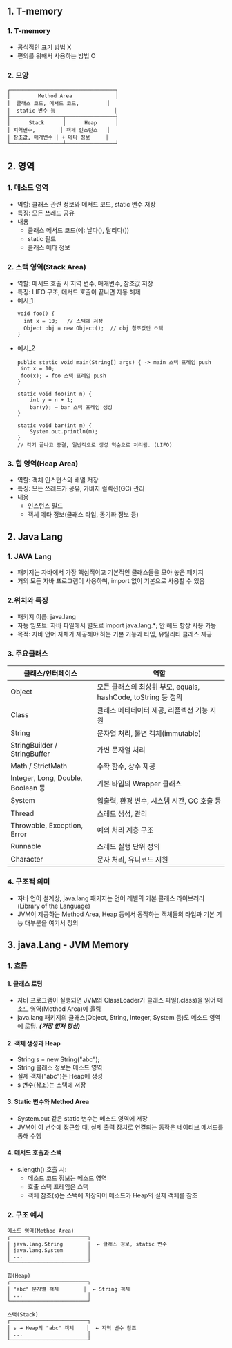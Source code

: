## 1. T-memory
### 1. T-memory
 - 공식적인 표기 방법 X
 - 편의를 위해서 사용하는 방법 O

### 2. 모양
```
┌──────────────────────────────────┐
│         Method Area              │
│  클래스 코드, 메서드 코드,         │
│  static 변수 등                   │
├─────────────────┬────────────────┤
│      Stack      │      Heap      │
│ 지역변수,        │ 객체 인스턴스   │
│ 참조값, 매개변수 │ + 메타 정보     │
└─────────────────┴────────────────┘
```

## 2. 영역
### 1. 메소드 영역
 - 역할: 클래스 관련 정보와 메서드 코드, static 변수 저장
 - 특징: 모든 쓰레드 공유
 - 내용
   - 클래스 메서드 코드(예: 날다(), 달리다())
   - static 필드
   - 클래스 메타 정보

### 2. 스택 영역(Stack Area)
 - 역할: 메서드 호출 시 지역 변수, 매개변수, 참조값 저장
 - 특징: LIFO 구조, 메서드 호출이 끝나면 자동 해제
 - 예시_1
   ```
   void foo() {
     int x = 10;   // 스택에 저장
     Object obj = new Object();  // obj 참조값만 스택
   }
   ```
 - 예시_2
   ```
   public static void main(String[] args) { -> main 스택 프레임 push
    int x = 10;
    foo(x); → foo 스택 프레임 push
   }
   
   static void foo(int n) {
       int y = n + 1;
       bar(y); → bar 스택 프레임 생성
   }
   
   static void bar(int m) {
       System.out.println(m);
   }
   // 각기 끝나고 종결, 일반적으로 생성 역순으로 처리됨. (LIFO)
   ```

### 3. 힙 영역(Heap Area)
 - 역할: 객체 인스턴스와 배열 저장
 - 특징: 모든 쓰레드가 공유, 가비지 컬렉션(GC) 관리
 - 내용
   - 인스턴스 필드
   - 객체 메타 정보(클래스 타입, 동기화 정보 등)


## 2. Java Lang
### 1. JAVA Lang
- 패키지는 자바에서 가장 핵심적이고 기본적인 클래스들을 모아 놓은 패키지
- 거의 모든 자바 프로그램이 사용하며, import 없이 기본으로 사용할 수 있음

### 2.위치와 특징
- 패키지 이름: java.lang
- 자동 임포트: 자바 파일에서 별도로 import java.lang.*; 안 해도 항상 사용 가능
- 목적: 자바 언어 자체가 제공해야 하는 기본 기능과 타입, 유틸리티 클래스 제공

### 3. 주요클래스
| 클래스/인터페이스                        | 역할                                              |
| -------------------------------- | ----------------------------------------------- |
| Object                           | 모든 클래스의 최상위 부모, equals, hashCode, toString 등 정의 |
| Class                            | 클래스 메타데이터 제공, 리플렉션 기능 지원                        |
| String                           | 문자열 처리, 불변 객체(immutable)                        |
| StringBuilder / StringBuffer     | 가변 문자열 처리                                       |
| Math / StrictMath                | 수학 함수, 상수 제공                                    |
| Integer, Long, Double, Boolean 등 | 기본 타입의 Wrapper 클래스                              |
| System                           | 입출력, 환경 변수, 시스템 시간, GC 호출 등                     |
| Thread                           | 스레드 생성, 관리                                      |
| Throwable, Exception, Error      | 예외 처리 계층 구조                                     |
| Runnable                         | 스레드 실행 단위 정의                                    |
| Character                        | 문자 처리, 유니코드 지원                                  |

### 4. 구조적 의미
- 자바 언어 설계상, java.lang 패키지는 언어 레벨의 기본 클래스 라이브러리(Library of the Language)
- JVM이 제공하는 Method Area, Heap 등에서 동작하는 객체들의 타입과 기본 기능 대부분을 여기서 정의

## 3. java.Lang - JVM Memory 
### 1. 흐름
#### 1. 클래스 로딩
- 자바 프로그램이 실행되면 JVM의 ClassLoader가 클래스 파일(.class)을 읽어 메소드 영역(Method Area)에 올림
- java.lang 패키지의 클래스(Object, String, Integer, System 등)도 메소드 영역에 로딩. ***(가장 먼저 항상)***

#### 2. 객체 생성과 Heap
- String s = new String("abc");
- String 클래스 정보는 메소드 영역
- 실제 객체("abc")는 Heap에 생성
- s 변수(참조)는 스택에 저장

#### 3. Static 변수와 Method Area
- System.out 같은 static 변수는 메소드 영역에 저장
- JVM이 이 변수에 접근할 때, 실제 출력 장치로 연결되는 동작은 네이티브 메서드를 통해 수행

#### 4. 메서드 호출과 스택
- s.length() 호출 시:
   - 메소드 코드 정보는 메소드 영역
   - 호출 스택 프레임은 스택
   - 객체 참조(s)는 스택에 저장되어 메소드가 Heap의 실제 객체를 참조

### 2. 구조 예시
```
메소드 영역(Method Area)
┌─────────────────────────┐
│ java.lang.String        │  ← 클래스 정보, static 변수
│ java.lang.System        │
│ ...                     │
└─────────────────────────┘

힙(Heap)
┌─────────────────────────┐
│ "abc" 문자열 객체        │  ← String 객체
│ ...                     │
└─────────────────────────┘

스택(Stack)
┌─────────────────────────┐
│ s → Heap의 "abc" 객체    │  ← 지역 변수 참조
│ ...                     │
└─────────────────────────┘
```